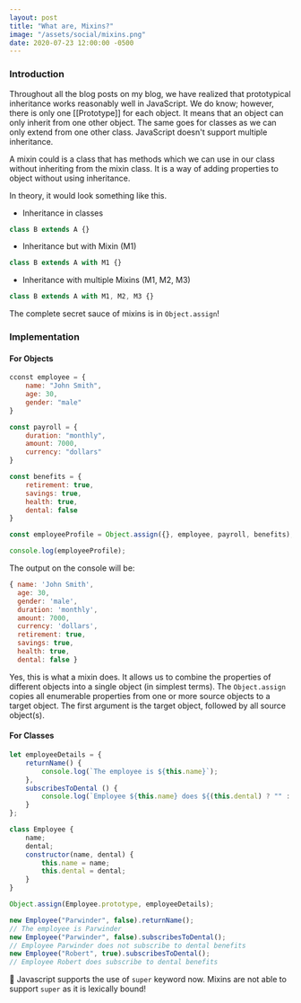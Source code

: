 ```yaml
---
layout: post
title: "What are, Mixins?"
image: "/assets/social/mixins.png"
date: 2020-07-23 12:00:00 -0500
---
```


### Introduction

Throughout all the blog posts on my blog, we have realized that prototypical inheritance works reasonably well in JavaScript. We do know; however, there is only one [[Prototype]] for each object. It means that an object can only inherit from one other object. The same goes for classes as we can only extend from one other class. JavaScript doesn't support multiple inheritance.

A mixin could is a class that has methods which we can use in our class without inheriting from the mixin class. It is a way of adding properties to object without using inheritance.

In theory, it would look something like this.

* Inheritance in classes

```javascript
class B extends A {}
```

* Inheritance but with Mixin (M1)

```javascript
class B extends A with M1 {}
```

* Inheritance with multiple Mixins (M1, M2, M3)

```javascript
class B extends A with M1, M2, M3 {}
```

The complete secret sauce of mixins is in `Object.assign`!

### Implementation

#### For Objects

```javascript
cconst employee = {
    name: "John Smith",
    age: 30,
    gender: "male"
}

const payroll = {
    duration: "monthly",
    amount: 7000,
    currency: "dollars"
}

const benefits = {
    retirement: true,
    savings: true,
    health: true,
    dental: false
}

const employeeProfile = Object.assign({}, employee, payroll, benefits);

console.log(employeeProfile);
```

The output on the console will be:

```javascript
{ name: 'John Smith',
  age: 30,
  gender: 'male',
  duration: 'monthly',
  amount: 7000,
  currency: 'dollars',
  retirement: true,
  savings: true,
  health: true,
  dental: false }
```

Yes, this is what a mixin does. It allows us to combine the properties of different objects into a single object (in simplest terms). The `Object.assign` copies all enumerable properties from one or more source objects to a target object. The first argument is the target object, followed by all source object(s).

#### For Classes

```javascript
let employeeDetails = {
    returnName() {
        console.log(`The employee is ${this.name}`);
    },
    subscribesToDental () {
        console.log(`Employee ${this.name} does ${(this.dental) ? "" : "not "}subscribe to dental benefits`);
    }
};

class Employee {
    name;
    dental;
    constructor(name, dental) {
        this.name = name;
        this.dental = dental;
    }
}

Object.assign(Employee.prototype, employeeDetails);

new Employee("Parwinder", false).returnName();
// The employee is Parwinder
new Employee("Parwinder", false).subscribesToDental();
// Employee Parwinder does not subscribe to dental benefits
new Employee("Robert", true).subscribesToDental();
// Employee Robert does subscribe to dental benefits
```

🚨 Javascript supports the use of `super` keyword now. Mixins are not able to support `super` as it is lexically bound!
